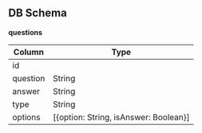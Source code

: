 ## DB Schema

__questions__

| Column         | Type                                             |
|----------------|--------------------------------------------------|
| id             |                                                  |
| question       | String                                           |
| answer         | String                                           |
| type           | String                                           |
| options        | [{option: String, isAnswer: Boolean}]            |